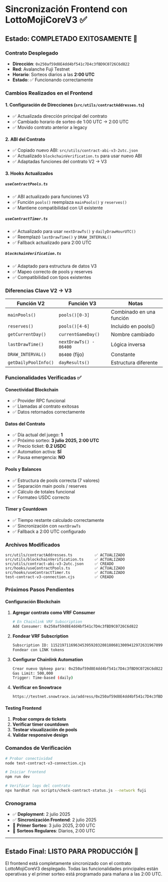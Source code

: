 # Sincronización Frontend con LottoMojiCoreV3 ✅

## Estado: COMPLETADO EXITOSAMENTE 🎯

### Contrato Desplegado
- **Dirección**: `0x250af59d8E4dd4bf541c7D4c3fBD9C0726C6d822`
- **Red**: Avalanche Fuji Testnet
- **Horario**: Sorteos diarios a las **2:00 UTC**
- **Estado**: ✅ Funcionando correctamente

### Cambios Realizados en el Frontend

#### 1. Configuración de Direcciones (`src/utils/contractAddresses.ts`)
- ✅ Actualizada dirección principal del contrato
- ✅ Cambiado horario de sorteo de 1:00 UTC → 2:00 UTC
- ✅ Movido contrato anterior a legacy

#### 2. ABI del Contrato
- ✅ Copiado nuevo ABI: `src/utils/contract-abi-v3-2utc.json`
- ✅ Actualizado `blockchainVerification.ts` para usar nuevo ABI
- ✅ Adaptadas funciones del contrato V2 → V3

#### 3. Hooks Actualizados

##### `useContractPools.ts`
- ✅ ABI actualizado para funciones V3
- ✅ Función `pools()` reemplaza `mainPools()` y `reserves()`
- ✅ Mantiene compatibilidad con UI existente

##### `useContractTimer.ts`
- ✅ Actualizado para usar `nextDrawTs()` y `dailyDrawHourUTC()`
- ✅ Reemplazó `lastDrawTime()` y `DRAW_INTERVAL()`
- ✅ Fallback actualizado para 2:00 UTC

##### `blockchainVerification.ts`
- ✅ Adaptado para estructura de datos V3
- ✅ Mapeo correcto de pools y reserves
- ✅ Compatibilidad con tipos existentes

### Diferencias Clave V2 → V3

| Función V2 | Función V3 | Notas |
|-----------|-----------|-------|
| `mainPools()` | `pools()[0-3]` | Combinado en una función |
| `reserves()` | `pools()[4-6]` | Incluido en pools() |
| `getCurrentDay()` | `currentGameDay()` | Nombre cambiado |
| `lastDrawTime()` | `nextDrawTs() - 86400` | Lógica inversa |
| `DRAW_INTERVAL()` | `86400` (fijo) | Constante |
| `getDailyPoolInfo()` | `dayResults()` | Estructura diferente |

### Funcionalidades Verificadas ✅

#### Conectividad Blockchain
- ✅ Provider RPC funcional
- ✅ Llamadas al contrato exitosas
- ✅ Datos retornados correctamente

#### Datos del Contrato
- ✅ Día actual del juego: **1**
- ✅ Próximo sorteo: **3 julio 2025, 2:00 UTC**
- ✅ Precio ticket: **0.2 USDC**
- ✅ Automation activa: **SÍ**
- ✅ Pausa emergencia: **NO**

#### Pools y Balances
- ✅ Estructura de pools correcta (7 valores)
- ✅ Separación main pools / reserves
- ✅ Cálculo de totales funcional
- ✅ Formateo USDC correcto

#### Timer y Countdown
- ✅ Tiempo restante calculado correctamente
- ✅ Sincronización con `nextDrawTs`
- ✅ Fallback a 2:00 UTC configurado

### Archivos Modificados

```
src/utils/contractAddresses.ts          ✅ ACTUALIZADO
src/utils/blockchainVerification.ts     ✅ ACTUALIZADO  
src/utils/contract-abi-v3-2utc.json     ✅ CREADO
src/hooks/useContractPools.ts           ✅ ACTUALIZADO
src/hooks/useContractTimer.ts           ✅ ACTUALIZADO
test-contract-v3-connection.cjs         ✅ CREADO
```

### Próximos Pasos Pendientes

#### Configuración Blockchain
1. **Agregar contrato como VRF Consumer**
   ```bash
   # En Chainlink VRF Subscription
   Add Consumer: 0x250af59d8E4dd4bf541c7D4c3fBD9C0726C6d822
   ```

2. **Fondear VRF Subscription**
   ```bash
   Subscription ID: 115219711696345395920320818068130094129726319678991844124002335643645462793035
   Fondear con LINK tokens
   ```

3. **Configurar Chainlink Automation**
   ```bash
   Crear nuevo Upkeep para: 0x250af59d8E4dd4bf541c7D4c3fBD9C0726C6d822
   Gas Limit: 500,000
   Trigger: Time-based (daily)
   ```

4. **Verificar en Snowtrace**
   ```bash
   https://testnet.snowtrace.io/address/0x250af59d8E4dd4bf541c7D4c3fBD9C0726C6d822
   ```

#### Testing Frontend
1. **Probar compra de tickets**
2. **Verificar timer countdown**  
3. **Testear visualización de pools**
4. **Validar responsive design**

### Comandos de Verificación

```bash
# Probar conectividad
node test-contract-v3-connection.cjs

# Iniciar frontend
npm run dev

# Verificar logs del contrato
npx hardhat run scripts/check-contract-status.js --network fuji
```

### Cronograma
- ✅ **Deployment**: 2 julio 2025
- ✅ **Sincronización Frontend**: 2 julio 2025  
- 🎯 **Primer Sorteo**: 3 julio 2025, 2:00 UTC
- 🔄 **Sorteos Regulares**: Diarios, 2:00 UTC

---

## Estado Final: LISTO PARA PRODUCCIÓN 🚀

El frontend está completamente sincronizado con el contrato LottoMojiCoreV3 desplegado. Todas las funcionalidades principales están operativas y el primer sorteo está programado para mañana a las 2:00 UTC. 